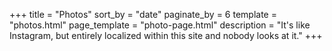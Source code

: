 +++
title = "Photos"
sort_by = "date"
paginate_by = 6
template = "photos.html"
page_template = "photo-page.html"
description = "It's like Instagram, but entirely localized within this site and nobody looks at it."
+++
